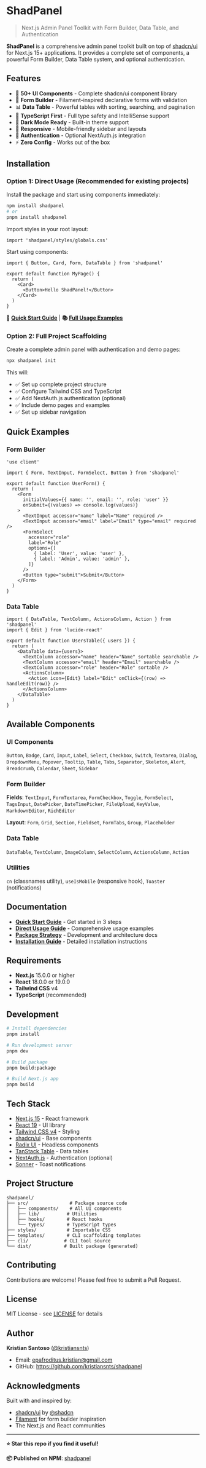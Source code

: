 # ShadPanel

> Next.js Admin Panel Toolkit with Form Builder, Data Table, and Authentication

**ShadPanel** is a comprehensive admin panel toolkit built on top of [shadcn/ui](https://ui.shadcn.com) for Next.js 15+ applications. It provides a complete set of components, a powerful Form Builder, Data Table system, and optional authentication.

## Features

- 🎨 **50+ UI Components** - Complete shadcn/ui component library
- 📝 **Form Builder** - Filament-inspired declarative forms with validation
- 📊 **Data Table** - Powerful tables with sorting, searching, and pagination
- 🎯 **TypeScript First** - Full type safety and IntelliSense support
- 🌙 **Dark Mode Ready** - Built-in theme support
- 📱 **Responsive** - Mobile-friendly sidebar and layouts
- 🔐 **Authentication** - Optional NextAuth.js integration
- ⚡ **Zero Config** - Works out of the box

## Installation

### Option 1: Direct Usage (Recommended for existing projects)

Install the package and start using components immediately:

```bash
npm install shadpanel
# or
pnpm install shadpanel
```

Import styles in your root layout:

```tsx
import 'shadpanel/styles/globals.css'
```

Start using components:

```tsx
import { Button, Card, Form, DataTable } from 'shadpanel'

export default function MyPage() {
  return (
    <Card>
      <Button>Hello ShadPanel!</Button>
    </Card>
  )
}
```

**📖 [Quick Start Guide](./docs/QUICK_START.md)** | **📚 [Full Usage Examples](./DIRECT_USAGE.md)**

### Option 2: Full Project Scaffolding

Create a complete admin panel with authentication and demo pages:

```bash
npx shadpanel init
```

This will:
- ✅ Set up complete project structure
- ✅ Configure Tailwind CSS and TypeScript
- ✅ Add NextAuth.js authentication (optional)
- ✅ Include demo pages and examples
- ✅ Set up sidebar navigation

## Quick Examples

### Form Builder

```tsx
'use client'

import { Form, TextInput, FormSelect, Button } from 'shadpanel'

export default function UserForm() {
  return (
    <Form
      initialValues={{ name: '', email: '', role: 'user' }}
      onSubmit={(values) => console.log(values)}
    >
      <TextInput accessor="name" label="Name" required />
      <TextInput accessor="email" label="Email" type="email" required />
      <FormSelect
        accessor="role"
        label="Role"
        options={[
          { label: 'User', value: 'user' },
          { label: 'Admin', value: 'admin' },
        ]}
      />
      <Button type="submit">Submit</Button>
    </Form>
  )
}
```

### Data Table

```tsx
import { DataTable, TextColumn, ActionsColumn, Action } from 'shadpanel'
import { Edit } from 'lucide-react'

export default function UsersTable({ users }) {
  return (
    <DataTable data={users}>
      <TextColumn accessor="name" header="Name" sortable searchable />
      <TextColumn accessor="email" header="Email" searchable />
      <TextColumn accessor="role" header="Role" sortable />
      <ActionsColumn>
        <Action icon={Edit} label="Edit" onClick={(row) => handleEdit(row)} />
      </ActionsColumn>
    </DataTable>
  )
}
```

## Available Components

### UI Components
`Button`, `Badge`, `Card`, `Input`, `Label`, `Select`, `Checkbox`, `Switch`, `Textarea`, `Dialog`, `DropdownMenu`, `Popover`, `Tooltip`, `Table`, `Tabs`, `Separator`, `Skeleton`, `Alert`, `Breadcrumb`, `Calendar`, `Sheet`, `Sidebar`

### Form Builder
**Fields**: `TextInput`, `FormTextarea`, `FormCheckbox`, `Toggle`, `FormSelect`, `TagsInput`, `DatePicker`, `DateTimePicker`, `FileUpload`, `KeyValue`, `MarkdownEditor`, `RichEditor`

**Layout**: `Form`, `Grid`, `Section`, `Fieldset`, `FormTabs`, `Group`, `Placeholder`

### Data Table
`DataTable`, `TextColumn`, `ImageColumn`, `SelectColumn`, `ActionsColumn`, `Action`

### Utilities
`cn` (classnames utility), `useIsMobile` (responsive hook), `Toaster` (notifications)

## Documentation

- **[Quick Start Guide](./docs/QUICK_START.md)** - Get started in 3 steps
- **[Direct Usage Guide](./DIRECT_USAGE.md)** - Comprehensive usage examples
- **[Package Strategy](./PACKAGE.md)** - Development and architecture docs
- **[Installation Guide](./INSTALLATION_GUIDE.md)** - Detailed installation instructions

## Requirements

- **Next.js** 15.0.0 or higher
- **React** 18.0.0 or 19.0.0
- **Tailwind CSS** v4
- **TypeScript** (recommended)

## Development

```bash
# Install dependencies
pnpm install

# Run development server
pnpm dev

# Build package
pnpm build:package

# Build Next.js app
pnpm build
```

## Tech Stack

- [Next.js 15](https://nextjs.org) - React framework
- [React 19](https://react.dev) - UI library
- [Tailwind CSS v4](https://tailwindcss.com) - Styling
- [shadcn/ui](https://ui.shadcn.com) - Base components
- [Radix UI](https://www.radix-ui.com) - Headless components
- [TanStack Table](https://tanstack.com/table) - Data tables
- [NextAuth.js](https://next-auth.js.org) - Authentication (optional)
- [Sonner](https://sonner.emilkowal.ski) - Toast notifications

## Project Structure

```
shadpanel/
├── src/               # Package source code
│   ├── components/    # All UI components
│   ├── lib/          # Utilities
│   ├── hooks/        # React hooks
│   └── types/        # TypeScript types
├── styles/           # Importable CSS
├── templates/        # CLI scaffolding templates
├── cli/             # CLI tool source
└── dist/            # Built package (generated)
```

## Contributing

Contributions are welcome! Please feel free to submit a Pull Request.

## License

MIT License - see [LICENSE](LICENSE) for details

## Author

**Kristian Santoso** ([@kristiansnts](https://github.com/kristiansnts))
- Email: epafroditus.kristian@gmail.com
- GitHub: https://github.com/kristiansnts/shadpanel

## Acknowledgments

Built with and inspired by:
- [shadcn/ui](https://ui.shadcn.com) by [@shadcn](https://twitter.com/shadcn)
- [Filament](https://filamentphp.com) for form builder inspiration
- The Next.js and React communities

---

**⭐ Star this repo if you find it useful!**

**📦 Published on NPM**: [shadpanel](https://www.npmjs.com/package/shadpanel)
